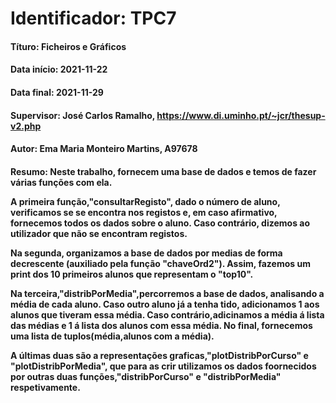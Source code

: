 # **Identificador**: TPC7

#### **Títuro:** Ficheiros e Gráficos

#### **Data início:** 2021-11-22

#### **Data final:** 2021-11-29

#### **Supervisor:** José Carlos Ramalho, https://www.di.uminho.pt/~jcr/thesup-v2.php

#### **Autor:** Ema Maria Monteiro Martins, A97678

#### </p> **Resumo:** Neste trabalho, fornecem uma base de dados e temos de fazer várias funções com ela.</p><p>A primeira função,"consultarRegisto", dado o número de aluno, verificamos se se encontra nos registos e, em caso afirmativo, fornecemos todos os dados sobre o aluno. Caso contrário, dizemos ao utilizador que não se encontram registos.</p>Na segunda, organizamos a base de dados por medias de forma decrescente (auxiliado pela função "chaveOrd2"). Assim, fazemos um print dos 10 primeiros alunos que representam o "top10".<p>Na terceira,"distribPorMedia",percorremos a base de dados, analisando a média de cada aluno. Caso outro aluno já a tenha tido, adicionamos 1 aos alunos que tiveram essa média. Caso contrário,adicinamos a média á lista das médias e 1 á lista dos alunos com essa média. No final, fornecemos uma lista de tuplos(média,alunos com a média).</p>A últimas duas são a representações graficas,"plotDistribPorCurso" e "plotDistribPorMedia", que para as crir utilizamos os dados foornecidos por outras duas funções,"distribPorCurso" e "distribPorMedia" respetivamente.</p>
